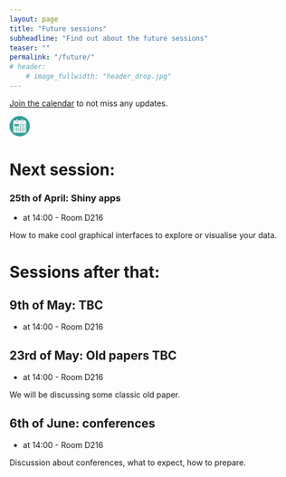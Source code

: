 ```yaml
---
layout: page
title: "Future sessions"
subheadline: "Find out about the future sessions"
teaser: ""
permalink: "/future/"
# header:
    # image_fullwidth: "header_drop.jpg"
---
```


[Join the calendar](/join/) to not miss any updates.

<a href="https://calendar.google.com/calendar/u/0?cid=Y182YWY0NGNmNjYzYTFiZmU2OGY3MGU1MmExMWEwMDlmN2VkNjE5ZmRlOTBjNjE5ZjA2YWUxYmQ0Y2NhOGQ3YzlkQGdyb3VwLmNhbGVuZGFyLmdvb2dsZS5jb20I"><img src="/images/calendar_logo3.png"/></a>

# Next session:

<!-- ### 28th of March: Neural Networks

 * at 14:00 - Room D212

Yichen He is going to run a workshop introducing neural networks, exploring how optimization works in AI, and showcasing cutting-edge models like SAM2, demonstrating their potential for biological research.
 -->


### 25th of April: Shiny apps

 * at 14:00 - Room D216

How to make cool graphical interfaces to explore or visualise your data.

# Sessions after that:

<!-- 
## 11th of April: Geopolotics and ecology

 * at 14:00 - Room D216

Alain Danet is going to lead a discussion on the geopolitical aspect of addressing climate change and environmental issues. It will be based on the [recent work](https://www.chaireeconomieduclimat.org/en/viewpoints-en/book-club-en/the-chair-read-for-you-vers-lecologie-de-guerre-une-histoire-environnementale-de-la-paix-by-pierre-charbonnier/
) of Pierre Charbonnier. 
 -->

## 9th of May: TBC

 * at 14:00 - Room D216

## 23rd of May: Old papers TBC

 * at 14:00 - Room D216

We will be discussing some classic old paper.

## 6th of June: conferences

 * at 14:00 - Room D216

Discussion about conferences, what to expect, how to prepare.

<!-- https://calendar.google.com/calendar/u/0?cid=Y182YWY0NGNmNjYzYTFiZmU2OGY3MGU1MmExMWEwMDlmN2VkNjE5ZmRlOTBjNjE5ZjA2YWUxYmQ0Y2NhOGQ3YzlkQGdyb3VwLmNhbGVuZGFyLmdvb2dsZS5jb20 -->